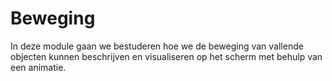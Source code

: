 # Beweging 

In deze module gaan we bestuderen hoe we de beweging van vallende objecten kunnen beschrijven en visualiseren op het scherm met behulp van een animatie.
